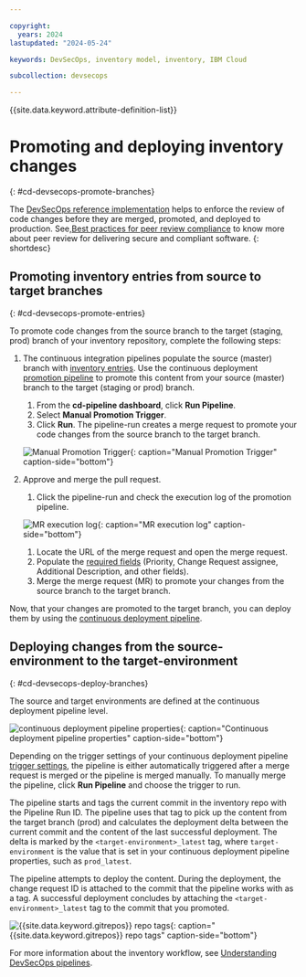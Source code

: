 ```yaml
---

copyright:
  years: 2024
lastupdated: "2024-05-24"

keywords: DevSecOps, inventory model, inventory, IBM Cloud

subcollection: devsecops

---
```

{{site.data.keyword.attribute-definition-list}}

# Promoting and deploying inventory changes
{: #cd-devsecops-promote-branches}

The [DevSecOps reference implementation](/docs/devsecops?topic=devsecops-cd-devsecops-peer-review) helps to enforce the review of code changes before they are merged, promoted, and deployed to production. See,[Best practices for peer review compliance](/docs/devsecops?topic=devsecops-cd-devsecops-peer-review) to know more about peer review for delivering secure and compliant software.
{: shortdesc}

## Promoting inventory entries from source to target branches
{: #cd-devsecops-promote-entries}

To promote code changes from the source branch to the target (staging, prod) branch of your inventory repository, complete the following steps:

1. The continuous integration pipelines populate the source (master) branch with [inventory entries](/docs/devsecops?topic=devsecops-cd-devsecops-inventory#inventory-entry-format). Use the continuous deployment [promotion pipeline](/docs/devsecops?topic=devsecops-cd-devsecops-promotion-pipeline) to promote this content from your source (master) branch to the target (staging or prod) branch.

   1. From the **cd-pipeline dashboard**, click **Run Pipeline**.
   1. Select **Manual Promotion Trigger**.
   1. Click **Run**. The pipeline-run creates a merge request to promote your code changes from the source branch to the target branch.

   ![Manual Promotion Trigger](images/manual-promotion-trigger.png){: caption="Manual Promotion Trigger" caption-side="bottom"}

1. Approve and merge the pull request.

   1. Click the pipeline-run and check the execution log of the promotion pipeline.

   ![MR execution log](images/pr-exec-log.png){: caption="MR execution log" caption-side="bottom"}

   1. Locate the URL of the merge request and open the merge request.
   1. Populate the [required fields](/docs/devsecops?topic=devsecops-cd-devsecops-promotion-pipeline#cd-devsecops-promotion-pipelineoutputs) (Priority, Change Request assignee, Additional Description, and other fields).
   1. Merge the merge request (MR) to promote your changes from the source branch to the target branch.

Now, that your changes are promoted to the target branch, you can deploy them by using the [continuous deployment pipeline](/docs/devsecops?topic=devsecops-tutorial-cd-devsecops-template#devsecops-cd-toolchain-cd-pipeline-run).

## Deploying changes from the source-environment to the target-environment
{: #cd-devsecops-deploy-branches}

The source and target environments are defined at the continuous deployment pipeline level.

![continuous deployment pipeline properties](images/cd-env-props.png){: caption="Continuous deployment pipeline properties" caption-side="bottom"}

Depending on the trigger settings of your continuous deployment pipeline [trigger settings](/docs/devsecops?topic=devsecops-cd-devsecops-triggers), the pipeline is either automatically triggered after a merge request is merged or the pipeline is merged manually. To manually merge the pipeline, click **Run Pipeline** and choose the trigger to run.

The pipeline starts and tags the current commit in the inventory repo with the Pipeline Run ID. The pipeline uses that tag to pick up the content from the target branch (prod) and calculates the deployment delta between the current commit and the content of the last successful deployment. The delta is marked by the `<target-environment>_latest` tag, where `target-environment` is the value that is set in your continuous deployment pipeline properties, such as `prod_latest`.

The pipeline attempts to deploy the content. During the deployment, the change request ID is attached to the commit that the pipeline works with as a tag. A successful deployment concludes by attaching the `<target-environment>_latest` tag to the commit that you promoted.

![{{site.data.keyword.gitrepos}} repo tags](images/grit-repo-tags.png){: caption="{{site.data.keyword.gitrepos}} repo tags" caption-side="bottom"}

For more information about the inventory workflow, see [Understanding DevSecOps pipelines](/docs/devsecops?topic=devsecops-cd-devsecops-pipelines#cd-devsecops-pipelines-inventory-workflow).
